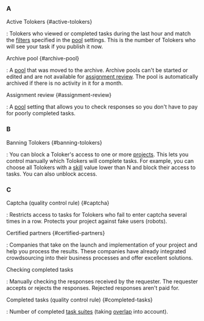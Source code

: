 ### A

Active Tolokers {#active-tolokers}

: Tolokers who viewed or completed tasks during the last hour and match the [filters](#filters) specified in the [pool](#pool) settings. This is the number of Tolokers who will see your task if you publish it now.

Archive pool {#archive-pool}

: A [pool](#pool) that was moved to the archive. Archive pools can't be started or edited and are not available for [assignment review](#assignment-review). The pool is automatically archived if there is no activity in it for a month.

Assignment review {#assignment-review}

: A [pool](#pool) setting that allows you to check responses so you don't have to pay for poorly completed tasks.

### B

Banning Tolokers {#banning-tolokers}

: You can block a Toloker's access to one or more [projects](#project). This lets you control manually which Tolokers will complete tasks. For example, you can choose all Tolokers with a [skill](#skill) value lower than N and block their access to tasks. You can also unblock access.

### C

Captcha (quality control rule) {#captcha}

: Restricts access to tasks for Tolokers who fail to enter captcha several times in a row. Protects your project against fake users (robots).

Certified partners {#certified-partners}

: Companies that take on the launch and implementation of your project and help you process the results. These companies have already integrated crowdsourcing into their business processes and offer excellent solutions.

Checking completed tasks

: Manually checking the responses received by the requester. The requester accepts or rejects the responses. Rejected responses aren't paid for.

Completed tasks (quality control rule) {#completed-tasks}

: Number of completed [task suites](#task-suite) (taking [overlap](#overlap) into account).

[//]: # (Component {#component})

[//]: # ()
[//]: # (: The task interface consists of ready-made components representing JSON objects with a specified structure. Components are categorized depending on their purpose, such as data entry fields, conditions, or actions. The name of the component is specified in the `type` property in the format `<category>.<name>`.)

[//]: # ()
[//]: # (  [List of components]&#40;../template-builder/reference/index.md&#41;)

[//]: # ()
[//]: # (Configuration {#configuration})

[//]: # ()
[//]: # (: Description of your interface in the JSON format. This is also the name of the panel in the editor where you write this code.)

[//]: # ()
[//]: # (Control task {#control-task})

[//]: # ()
[//]: # (: A task that contains the correct response. Control tasks are used to monitor the quality of the Toloker's responses.)

[//]: # ()
[//]: # (  For example, you can track the percentage of correct responses and block Tolokers who respond poorly. To do this, use the [Control tasks]&#40;https://toloka.ai/docs/guide/concepts/goldenset.html&#41; rule.)

[//]: # ()
[//]: # (  {% note tip %})

[//]: # ()
[//]: # (  - Add [at least 1% of control tasks]&#40;https://toloka.ai/docs/guide/troubleshooting/pool-setup.html#quality-control__how-many-control-tasks&#41; to the pool.)

[//]: # (  - Design control tasks so that different versions of correct responses are used with the same frequency. [Learn more]&#40;https://toloka.ai/docs/guide/concepts/task-markup-by-yourself.html#task-markup-by-yourself__answer_distribution&#41;)

[//]: # ()
[//]: # (  {% endnote %})

[//]: # ()
[//]: # (  In addition to control tasks, there are [general]&#40;#general-task&#41; and [training]&#40;#training-task&#41; tasks.)

[//]: # ()
[//]: # (Crowdsourcing experts {#crowdsourcing-experts})

[//]: # ()
[//]: # (: Professionals who help create and configure [projects]&#40;#project&#41;, post tasks, and much more. They have passed a certification exam to prove their knowledge of crowdsourcing and earned a registered e-certificate. To learn about the terms of partnership, contact these experts directly.)

[//]: # ()
[//]: # (### D)

[//]: # ()
[//]: # (Dynamic overlap &#40;incremental relabeling, IRL&#41; {#dynamic-overlap})

[//]: # ()
[//]: # (: A type of overlap that changes the number of Tolokers to complete each task in the [pool]&#40;#pool&#41;. This number depends on how well the Tolokers cope with the task or how consistent their responses are.)

[//]: # ()
[//]: # (Dynamic pricing {#dynamic-pricing})

[//]: # ()
[//]: # (: Allows you to additionally set other prices that depend on the Toloker's [skill]&#40;#skill&#41;. For example, to pay more to those who have a higher skill. [Learn more]&#40;https://toloka.ai/docs/guide/concepts/dynamic-pricing.html&#41;)

[//]: # ()
[//]: # (### E)

[//]: # ()
[//]: # (Earnings &#40;quality control rule&#41; {#earnings})

[//]: # ()
[//]: # (: Restricts the Toloker's earnings in the [pool]&#40;#pool&#41; for a day to get responses from as many Tolokers as possible and provide protection against robots.)

[//]: # ()
[//]: # (Exam {#exam})

[//]: # ()
[//]: # (: A [pool]&#40;#pool&#41; with [control tasks]&#40;#control-task&#41; for choosing Tolokers. You can assign [skills]&#40;#skill&#41; to Tolokers depending on whether their responses are correct and identify the best Tolokers.)

[//]: # ()
[//]: # (### F)

[//]: # ()
[//]: # (Fast responses {#fast-responses})

[//]: # ()
[//]: # (: Restricts access to tasks for Tolokers who respond too quickly. You can use it to:)

[//]: # ()
[//]: # (  - Suspend access for Tolokers who cheat in their responses &#40;in this case, set the time required to complete a [task suite]&#40;#task-suite&#41; when giving random responses&#41;.)

[//]: # (  - Provide protection from robots &#40;in this case, the time for completing the task suite should be 2 times less&#41;.)

[//]: # ()
[//]: # (Fee {#fee})

[//]: # ()
[//]: # (: The requester is charged a fee for using Toloka — a percentage of the cost of tasks. It is 30%, but not less than $0.005.)

[//]: # ()
[//]: # (Field task {#field-task})

[//]: # ()
[//]: # (: A task to be performed in the mobile app. It usually contains a point on the map that the Toloker needs to go to, check something, and take photos.)

[//]: # ()
[//]: # (Filters {#filters})

[//]: # ()
[//]: # (: Criteria for choosing Tolokers. For example, you can select only Tolokers who speak English or have a certain skill.)

[//]: # ()
[//]: # (  Filters are used in the [pool]&#40;#pool&#41; settings on the [Users]&#40;https://toloka.yandex.com/en/requester/workers&#41; page and for [sending messages]&#40;https://toloka.ai/docs/guide/concepts/messaging.html&#41; to a group of users. [Learn more]&#40;https://toloka.ai/docs/guide/concepts/filters.html&#41;)

[//]: # ()
[//]: # (### G)

[//]: # ()
[//]: # (General task {#general-task})

[//]: # ()
[//]: # (: A task that doesn't provide hints or the correct response. The responses are provided by the Tolokers. These are the general tasks you upload to the [pool]&#40;#pool&#41; to give to the Tolokers.)

[//]: # ()
[//]: # (  In addition, there are [control]&#40;#control-task&#41; and [training]&#40;#training-task&#41; tasks.)

[//]: # ()
[//]: # (### I)

[//]: # ()
[//]: # (Incomplete task suite {#incomplete-task-suite})

[//]: # ()
[//]: # (: The last suite with an insufficient number of [general]&#40;#general-task&#41; tasks. This is generated if less than the minimum remaining number of general tasks are not completed. In this case, the number of control and training tasks must be complete.)

[//]: # ()
[//]: # (Input and output data {#input-output-data})

[//]: # ()
[//]: # (: The format of input and output data is set in the **Specifications** field.)

[//]: # ()
[//]: # (  _Input data_ is the source data you want to display or use. For example, links to images that will be shown to Tolokers. Use the `data.input` component of [Template Builder]&#40;../template-builder/&#41; to access the input data.)

[//]: # ()
[//]: # (  _Output_ is the data you receive after the task is completed, like the Tolokers' responses to your questions. Use the `data.output` component of Template Builder to access the output data.)

[//]: # ()
[//]: # (  See the Template Builder [Read and write]&#40;../template-builder/operations/input-output-data.md&#41; instructions to learn about working with data.)

[//]: # ()
[//]: # (Internal data {#internal-data})

[//]: # ()
[//]: # (: The data available only from within the task. This data is not saved to the results. Use this data to calculate or store intermediate values. To access the internal data, use the `data.internal` component of [Template Builder]&#40;../template-builder/&#41;.)

[//]: # ()
[//]: # (  See the Template Builder [Read and write]&#40;../template-builder/operations/input-output-data.md&#41; instructions to learn about working with data.)

[//]: # ()
[//]: # (Instructions {#instructions})

[//]: # ()
[//]: # (: Task instructions that the Toloker sees when choosing and completing the task. The clarity and completeness of the instructions affect response quality and the [project]&#40;#project&#41; rating. Good instructions help the Toloker complete the task correctly.)

[//]: # ()
[//]: # (Interested users {#interested-users})

[//]: # ()
[//]: # (: The number of Tolokers who started at least one [task suite]&#40;#task-suite&#41;.)

[//]: # ()
[//]: # ()
[//]: # (### K)

[//]: # ()
[//]: # ()
[//]: # (Keeping the task order {#keep-task-order})

[//]: # ()
[//]: # ()
[//]: # (: Task suites in the [pool]&#40;#pool&#41; are distributed in the same order as they are in the uploaded [file]&#40;#tsv&#41;. The tasks within each suite are shuffled. [Learn more]&#40;https://toloka.ai/docs/guide/concepts/save-order.html&#41;)

[//]: # ()
[//]: # ()
[//]: # (### L)

[//]: # ()
[//]: # ()
[//]: # (List of target languages {#target-languages})

[//]: # ()
[//]: # ()
[//]: # (: Used in the [Translations]&#40;https://toloka.ai/docs/guide/concepts/project-languages.html#project-languages__how-it-works&#41; section if there is no source language.)

[//]: # ()
[//]: # ()
[//]: # (  Display order:)

[//]: # ()
[//]: # ()
[//]: # (  - English)

[//]: # ()
[//]: # (  - Russian)

[//]: # ()
[//]: # (  - Turkish)

[//]: # ()
[//]: # (  - French)

[//]: # ()
[//]: # (  - Indonesian)

[//]: # ()
[//]: # (  - Vietnamese)

[//]: # ()
[//]: # (  - Uzbek)

[//]: # ()
[//]: # (  - Spanish)

[//]: # ()
[//]: # (  - German)

[//]: # ()
[//]: # (  - Italian)

[//]: # ()
[//]: # (  - Polish)

[//]: # ()
[//]: # ()
[//]: # (### M)

[//]: # ()
[//]: # ()
[//]: # (Majority vote &#40;quality control rule&#41; {#majority-vote})

[//]: # ()
[//]: # ()
[//]: # (: A [quality control]&#40;#quality-control&#41; method that considers a response correct if it is chosen by the majority of Tolokers &#40;also known as consensus&#41;. Other responses are considered incorrect.)

[//]: # ()
[//]: # ()
[//]: # (### O)

[//]: # ()
[//]: # ()
[//]: # (Overlap {#overlap})

[//]: # ()
[//]: # ()
[//]: # (: The number of Tolokers who should complete each task in the [pool]&#40;#pool&#41;. Overlap is used to make sure the results are reliable.)

[//]: # ()
[//]: # ()
[//]: # (### P)

[//]: # ()
[//]: # ()
[//]: # (Personalized quality forecast {#personilized-quality-forecast})

[//]: # ()
[//]: # ()
[//]: # (: A personalized quality forecast is based on a large amount of data about user behavior in the system, how other users completed your task, and the task itself.)

[//]: # ()
[//]: # ()
[//]: # (Pool {#pool})

[//]: # ()
[//]: # ()
[//]: # (: A set of paid tasks that share the same properties &#40;such as Toloker selection settings and payment per [task suite]&#40;#task-suite&#41;&#41; and are sent out for completion at the same time.)

[//]: # ()
[//]: # ()
[//]: # (Project {#project})

[//]: # ()
[//]: # ()
[//]: # (: A project consists of [pools]&#40;#pool&#41; with tasks. Project settings define the [task interface]&#40;#task-interface&#41; and the [input and output data]&#40;#input-output-data&#41;.)

[//]: # ()
[//]: # ()
[//]: # (  Settings for creating tasks:)

[//]: # ()
[//]: # ()
[//]: # (  - Parameters for objects that are shown in the [task suite]&#40;#task-suite&#41; &#40;images, text, and so on&#41;.)

[//]: # ()
[//]: # (  - Parameters for input fields.)

[//]: # ()
[//]: # (  - The visual appearance of tasks.)

[//]: # ()
[//]: # ()
[//]: # (Project template {#project-template})

[//]: # ()
[//]: # ()
[//]: # (: The template contains pre-configured [input and output data]&#40;#input-output-data&#41; fields and the [task interface]&#40;#task-interface&#41;, which you can edit.)

[//]: # ()
[//]: # (### Q)

[//]: # ()
[//]: # (Quality control {#quality-control})

[//]: # ()
[//]: # (: Quality control lets you get more accurate responses and restrict access to tasks for cheating Tolokers. Quality control consists of rules that are independent from each other. The quality control block allows you to set rules and configure them. [Learn more]&#40;https://toloka.ai/docs/guide/concepts/control.html&#41;)

[//]: # ()
[//]: # (Quality control rule {#quality-control-rule})

[//]: # ()
[//]: # (: Independent rules that make up quality control. The quality control block allows you to set rules and configure them.)

[//]: # ()
[//]: # (### R)

[//]: # ()
[//]: # (Ready protection sets {#ready-protection-sets})

[//]: # ()
[//]: # (: Several [quality control rules]&#40;#quality-control-rule&#41; with default settings.)

[//]: # ()
[//]: # (Recompletion of assignments from banned users &#40;quality control rule&#41; {#recompletion})

[//]: # ()
[//]: # (: A rule that can be configured to resend tasks for recompletion to other Tolokers if:)

[//]: # ()
[//]: # (  - [The Toloker is banned]&#40;#banning-tolokers&#41; by a [quality control rule]&#40;#quality-control-rule&#41; &#40;for example, [control tasks]&#40;#control-task&#41; or [majority vote]&#40;#majority-vote&#41;&#41;.)

[//]: # (  - The Toloker's [skill]&#40;#skill&#41; value changed &#40;for example, the Toloker's skill value dropped and they no longer match the skill [filter]&#40;#filter&#41;&#41;.)

[//]: # ()
[//]: # (  All [pool]&#40;#pool&#41; tasks completed by this Toloker will be resent to other Tolokers. Tasks completed by banned Tolokers are reassigned, but those completed by paused Tolokers are not.)

[//]: # ()
[//]: # (Retry pool {#retry-pool})

[//]: # ()
[//]: # (: The retry pool helps Tolokers who make mistakes improve their [skills]&#40;#skill&#41; and get a second chance to complete tasks.)

[//]: # ()
[//]: # (Review period {#review-period})

[//]: # ()
[//]: # (: Number of days for checking the task.)

[//]: # ()
[//]: # (Reward {#reward})

[//]: # ()
[//]: # (: You can give rewards to Tolokers for completing tasks well. This improves motivation and encourages Tolokers to approach your tasks with care. You can give rewards to one or more Tolokers &#40;in addition to payment for [completed tasks]&#40;#completed-tasks&#41;&#41;. The reward amount can be from $0.01 to $100 per Toloker per time.)

[//]: # ()
[//]: # (### S)

[//]: # ()
[//]: # (Sandbox {#sandbox})

[//]: # ()
[//]: # (: Toloka testing environment. This is where you can test your [project]&#40;#project&#41; settings as a Toloker before moving them to the Toloka production version and running the project for real Tolokers. This helps you avoid making mistakes and spending money on a task that isn't working right.)

[//]: # ()
[//]: # (Selective majority vote check {#selective-majority-vote-check})

[//]: # ()
[//]: # (: Majority vote checks only some tasks. This helps you save money and speed up [pool]&#40;#pool&#41; completion.)

[//]: # ()
[//]: # (Skill {#skill})

[//]: # ()
[//]: # (: An assessment of the Toloker's quality of task completion on a scale of 0 to 100. The skill can be calculated automatically &#40;for example, based on correct responses to [control tasks]&#40;#control-task&#41;&#41;, or assigned manually. Skills are used for Toloker selection in a [pool]&#40;#pool&#41;. [Learn more]&#40;https://toloka.ai/docs/guide/concepts/nav.html&#41;)

[//]: # ()
[//]: # (Skipping tasks &#40;quality control rule&#41; {#skipping-tasks})

[//]: # ()
[//]: # (: Restricts access to the [pool]&#40;#pool&#41; tasks for Tolokers who skip several [task suites]&#40;#task-suite&#41; in a row.)

[//]: # ()
[//]: # (Smart mixing {#smart-mixing})

[//]: # ()
[//]: # (: Smart mixing randomly generates task suites so that tasks aren't repeated for each Toloker.)

[//]: # ()
[//]: # (Submitted in pool {#submitted-in-pool})

[//]: # ()
[//]: # (: The number of Tolokers who completed at least one task suite.)

[//]: # ()
[//]: # (### T)

[//]: # ()
[//]: # (Task {#task})

[//]: # ()
[//]: # (: A special assignment which annotators complete in [Toloka]&#40;https://toloka.ai/&#41;. It is a part of a web page that can contain various objects: images, text, input fields, and others. The Toloker reads the instructions for the task, completes it and enters responses. In [Template Builder]&#40;../template-builder/&#41;, you can create an interface for such tasks.)

[//]: # ()
[//]: # (Task interface {#task-interface})

[//]: # ()
[//]: # (: The task interface defines the task appearance for the Toloker and the logic for processing responses.)

[//]: # ()
[//]: # (Task markup {#task-markup})

[//]: # ()
[//]: # (: Task markup lets you add correct responses and hints to the tasks, as well as change task types. You can transform a [general task]&#40;#general-task&#41; into a [control task]&#40;#control-task&#41; by adding the correct response, or into a [training task]&#40;#training-task&#41; by adding the correct response and a hint. Task markup is available only for training pools and pools uploaded with “[smart mixing]&#40;#smart-mixing&#41;”.)

[//]: # ()
[//]: # (  [Learn more about task markup]&#40;https://toloka.ai/docs/guide/concepts/task_markup.html&#41;)

[//]: # ()
[//]: # (Task suite {#task-suite})

[//]: # ()
[//]: # (: A task suite contains one or several tasks that are shown on the same page. If the tasks are simple, you can add 10-20 tasks per suite. Don't make task suites too long because it slows down loading speed for Tolokers. A task suite may consist of a single task.)

[//]: # ()
[//]: # (Toloka API {#toloka-api})

[//]: # ()
[//]: # (: The [Toloka API]&#40;https://toloka.ai/docs/api/&#41; &#40;Toloka application programming interface&#41; describes methods &#40;a set of classes, procedures, functions, structures, or constants&#41; used by Toloka to interact with other computer programs, and allows you to create tasks and receive user responses &#40;see the [documentation]&#40;https://toloka.ai/docs/api/concepts/about.html&#41;&#41;.)

[//]: # ()
[//]: # (  The requests to the Toloka API are made using the [HTTPS protocol]&#40;https://en.wikipedia.org/wiki/HTTPS&#41;. The service returns data in the [JSON]&#40;https://www.json.org/json-en.html&#41; format.)

[//]: # ()
[//]: # (Toloker rating {#toloker-rating})

[//]: # ()
[//]: # (: The Toloker's rating reflects the quality of the Toloker's responses to tasks. It takes into account responses to [control tasks]&#40;#control-task&#41;, bans, and periods without work. The rating is calculated as the weighted average value for the last few weeks. So the rating can “suddenly” decrease or increase.)

[//]: # ()
[//]: # (Training)

[//]: # ()
[//]: # (: A main [pool]&#40;#pool&#41; that consists only of [training tasks]&#40;#training-task&#41; and can have zero cost.)

[//]: # ()
[//]: # (  Use it to train Tolokers before performing real tasks if you can't use a [training pool]&#40;#training-pool&#41; for your project.)

[//]: # ()
[//]: # (Training pool {#training-pool})

[//]: # ()
[//]: # (: A [pool]&#40;#pool&#41; of zero-cost tasks for training Tolokers. Training tasks contain correct responses and hints that are shown if the Toloker answers incorrectly.)

[//]: # ()
[//]: # (  To improve the quality of results, you can add a training pool and choose only those Tolokers who pass training successfully. [Learn more]&#40;https://toloka.ai/docs/guide/concepts/train.html&#41;)

[//]: # ()
[//]: # (Training skill {#training-skill})

[//]: # ()
[//]: # (: A skill that is automatically created when the first training pool is added to the project. The skill name is `<project name> - training`. The value is the percentage of correct responses in the training pool. The skill is assigned to the Toloker after they complete the training pool.)

[//]: # ()
[//]: # (: There is only one training skill for the entire project. If you create new training pools, they will use the same skill.)

[//]: # ()
[//]: # (  - [Learn more about skills]&#40;https://toloka.ai/docs/guide/concepts/nav.html&#41;)

[//]: # (  - [Learn more about training pools]&#40;https://toloka.ai/docs/guide/concepts/train.html&#41;)

[//]: # ()
[//]: # (Training task {#training-task})

[//]: # ()
[//]: # (: A task that contains the correct response and a hint. If the Toloker responds incorrectly, they will see a hint and won't be able to go to the next [task suite]&#40;#task-suite&#41; until they complete all tasks correctly. Only the first response to the task is taken into account for [quality control]&#40;#quality-control&#41; and [skill]&#40;#skill&#41; calculation.)

[//]: # ()
[//]: # (  Training tasks can be used in zero-cost [training pools]&#40;#training-pool&#41; to choose Tolokers who pass training.)

[//]: # ()
[//]: # (  They can also be used in regular pools as [control tasks]&#40;#control-task&#41; with hints. For example, you can track the percentage of correct responses and ban Tolokers who respond poorly. To do this, use the [Control tasks]&#40;https://toloka.ai/docs/guide/concepts/goldenset.html&#41; rule.)

[//]: # ()
[//]: # (TSV file with tasks {#tsv})

[//]: # ()
[//]: # (: TSV &#40;tab-separated values&#41; is a text file format in which data is separated by a tab, and lines are separated by a newline symbol.)